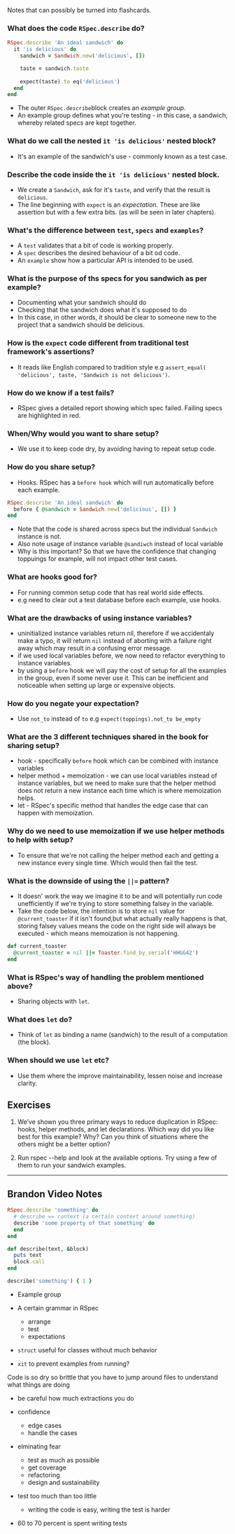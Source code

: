 Notes that can possibly be turned into flashcards. 

### What does the code `RSpec.describe` do? 
```ruby
RSpec.describe 'An ideal sandwich' do
  it 'is delicious' do
    sandwich = Sandwich.new('delicious', [])

    taste = sandwich.taste
    
    expect(taste).to eq('delicious')
  end
end​
```
- The outer `RSpec.describe`block creates an _example group_. 
- An example group defines what you're testing - in this case, a sandwich, whereby related specs are kept together. 

### What do we call the nested `it 'is delicious'` nested block? 
- It's an example of the sandwich's use - commonly known as a test case.

### Describe the code inside the `it 'is delicious'` nested block. 
- We create a `Sandwich`, ask for it's `taste`, and verify that the result is `delicious`. 
- The line beginning with `expect` is an _expectation_. These are like assertion but with a few extra bits. (as will be seen in later chapters).

### What's the difference between `test`, `specs` and `examples`? 
- A `test` validates that a bit of code is working properly. 
- A `spec` describes the desired behaviour of a bit od code. 
- An `example` show how a particular API is intended to be used.

### What is the purpose of ths specs for you sandwich as per example? 
- Documenting what your sandwich should do
- Checking that the sandwich does what it's supposed to do
- In this case, in other words, it should be clear to someone new to the project that a sandwich should be delicious. 

### How is the `expect` code different from traditional test framework's assertions?
- It reads like English compared to tradition style e.g `assert_equal(​'delicious'​, taste, ​'Sandwich is not delicious'​)`. 

### How do we know if a test fails? 
- RSpec gives a detailed report showing which spec failed. Failing specs are highlighted in red.

### When/Why would you want to share setup? 
- We use it to keep code dry, by avoiding having to repeat setup code. 

### How do you share setup? 
- Hooks. RSpec has a `before hook` which will run automatically before each example.
```ruby
RSpec.describe ​'An ideal sandwich'​ ​do​
  ​before​ { @sandwich = Sandwich.new(​'delicious'​, []) }
end
```
- Note that the code is shared across specs but the individual `Sandwich` instance is not.
- Also note usage of instance variable `@sandiwch` instead of local variable
- Why is this important? So that we have the confidence that changing toppuings for example, will not impact other test cases.

### What are hooks good for? 
- For running common setup code that has real world side effects.
- e.g need to clear out a test database before each example, use hooks.

### What are the drawbacks of using instance variables? 
- uninitialized instance variables return nil, therefore if we accidentaly make a typo, it will return `nil` instead of aborting with a failure right away which may result in a confusing error message.
- if we used local variables before, we now need to refactor everything to instance variables.
- by using a `before` hook we will pay the cost of setup for all the examples in the group, even if some never use it. This can be inefficient and noticeable when setting up large or expensive objects.

### How do you negate your expectation? 
- Use `not_to` instead of `to` e.g `expect(toppings).not_to be_empty`

### What are the 3 different techniques shared in the book for sharing setup? 
- hook - specifically `before` hook which can be combined with instance variables
- helper method + memoization - we can use local variables instead of instance variables, but we need to make sure that the helper method does not return a new instance each time which is where memoization helps. 
- let - RSpec's specific method that handles the edge case that can happen with memoization.

### Why do we need to use memoization if we use helper methods to help with setup? 
- To ensure that we're not calling the helper method each and getting a new instance every single time. Which would then fail the test.

### What is the downside of using the `||=` pattern?
- It doesn' work the way we imagine it to be and will potentially run code unefficiently if we're trying to store something falsey in the variable. 
- Take the code below, the intention is to store `nil` value for `@current_toaster` if it isn't found,but what actually really happens is that, storing falsey values means the code on the right side will always be executed - which means memoization is not happening.

```ruby
def current_toaster
  @current_toaster = nil ||= Toaster.find_by_serial('HHGG42')
end
```


### What is RSpec's way of handling the problem mentioned above? 
- Sharing objects with `let`.

### What does `let` do? 
- Think of `let` as binding a name (sandwich) to the result of a computation (the block).

### When should we use `let` etc? 
- Use them where the improve maintainability, lessen noise and increase clarity.

## Exercises

1. We’ve shown you three primary ways to reduce duplication in RSpec: hooks, helper methods, and let declarations. Which way did you like best for this example? Why? Can you think of situations where the others might be a better option?


2. Run rspec --help and look at the available options. Try using a few of them to run your sandwich examples.


---

## Brandon Video Notes

```ruby
RSpec.describe 'something' do
  # describe == context (a certain context around something)
  describe 'some property of that something' do 
  end
end

def describe(text, &block)
  puts text
  block.call
end

describe('something') { 1 }
```

- Example group
- A certain grammar in RSpec 
  - arrange
  - test
  - expectations

- `struct` useful for classes without much behavior
- `xit` to prevent examples from running?

Code is so dry so brittle that you have to jump around files to understand what things are doing
- be careful how much extractions you do 
- confidence
  - edge cases 
  - handle the cases 

- elminating fear
  - test as much as possible
  - get coverage
  - refactoring
  - design and sustainability

- test too much than too little
  - writing the code is easy, writing the test is harder

- 60 to 70 percent is spent writing tests
